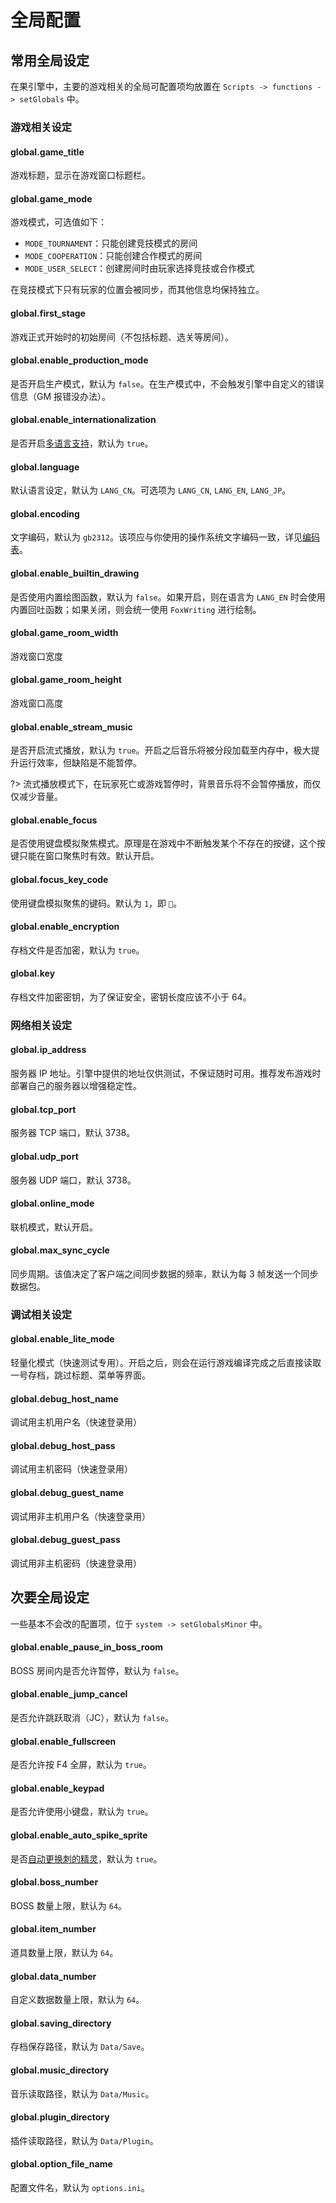# 全局配置

## 常用全局设定

在果引擎中，主要的游戏相关的全局可配置项均放置在 `Scripts -> functions -> setGlobals` 中。

### 游戏相关设定

#### global.game_title

游戏标题，显示在游戏窗口标题栏。

#### global.game_mode

游戏模式，可选值如下：

- `MODE_TOURNAMENT`：只能创建竞技模式的房间
- `MODE_COOPERATION`：只能创建合作模式的房间
- `MODE_USER_SELECT`：创建房间时由玩家选择竞技或合作模式

在竞技模式下只有玩家的位置会被同步，而其他信息均保持独立。

#### global.first_stage

游戏正式开始时的初始房间（不包括标题、选关等房间）。

#### global.enable_production_mode

是否开启生产模式，默认为 `false`。在生产模式中，不会触发引擎中自定义的错误信息（GM 报错没办法）。

#### global.enable_internationalization

是否开启[多语言支持](i18n.md)，默认为 `true`。

#### global.language

默认语言设定，默认为 `LANG_CN`。可选项为 `LANG_CN`, `LANG_EN`, `LANG_JP`。

#### global.encoding

文字编码，默认为 `gb2312`。该项应与你使用的操作系统文字编码一致，详见[编码表](https://msdn.microsoft.com/en-us/library/windows/desktop/dd317756.aspx)。

#### global.enable_builtin_drawing

是否使用内置绘图函数，默认为 `false`。如果开启，则在语言为 `LANG_EN` 时会使用内置回吐函数；如果关闭，则会统一使用 `FoxWriting` 进行绘制。

#### global.game_room_width

游戏窗口宽度

#### global.game_room_height

游戏窗口高度

#### global.enable_stream_music

是否开启流式播放，默认为 `true`。开启之后音乐将被分段加载至内存中，极大提升运行效率，但缺陷是不能暂停。

?> 流式播放模式下，在玩家死亡或游戏暂停时，背景音乐将不会暂停播放，而仅仅减少音量。

#### global.enable_focus

是否使用键盘模拟聚焦模式。原理是在游戏中不断触发某个不存在的按键，这个按键只能在窗口聚焦时有效。默认开启。

#### global.focus_key_code

使用键盘模拟聚焦的键码。默认为 `1`，即 ``。

#### global.enable_encryption

存档文件是否加密，默认为 `true`。

#### global.key

存档文件加密密钥，为了保证安全，密钥长度应该不小于 64。

### 网络相关设定

#### global.ip_address

服务器 IP 地址。引擎中提供的地址仅供测试，不保证随时可用。推荐发布游戏时部署自己的服务器以增强稳定性。

#### global.tcp_port

服务器 TCP 端口，默认 3738。

#### global.udp_port

服务器 UDP 端口，默认 3738。

#### global.online_mode

联机模式，默认开启。

#### global.max_sync_cycle

同步周期。该值决定了客户端之间同步数据的频率，默认为每 3 帧发送一个同步数据包。

### 调试相关设定

#### global.enable_lite_mode

轻量化模式（快速测试专用）。开启之后，则会在运行游戏编译完成之后直接读取一号存档，跳过标题、菜单等界面。

#### global.debug_host_name

调试用主机用户名（快速登录用）

#### global.debug_host_pass

调试用主机密码（快速登录用）

#### global.debug_guest_name

调试用非主机用户名（快速登录用）

#### global.debug_guest_pass

调试用非主机密码（快速登录用）

## 次要全局设定

一些基本不会改的配置项，位于 `system -> setGlobalsMinor` 中。

#### global.enable_pause_in_boss_room

BOSS 房间内是否允许暂停，默认为 `false`。

#### global.enable_jump_cancel

是否允许跳跃取消（JC），默认为 `false`。

#### global.enable_fullscreen

是否允许按 F4 全屏，默认为 `true`。

#### global.enable_keypad

是否允许使用小键盘，默认为 `true`。

#### global.enable_auto_spike_sprite

是否[自动更换刺的精灵](autosprite.md)，默认为 `true`。

#### global.boss_number

BOSS 数量上限，默认为 `64`。

#### global.item_number

道具数量上限，默认为 `64`。

#### global.data_number

自定义数据数量上限，默认为 `64`。

#### global.saving_directory

存档保存路径，默认为 `Data/Save`。

#### global.music_directory

音乐读取路径，默认为 `Data/Music`。

#### global.plugin_directory

插件读取路径，默认为 `Data/Plugin`。

#### global.option_file_name

配置文件名，默认为 `options.ini`。
